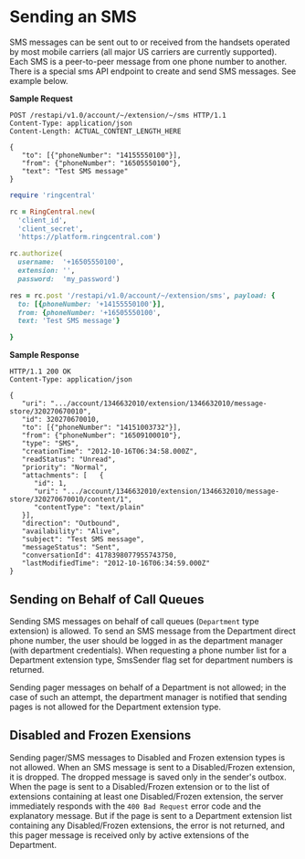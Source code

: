 # Sending an SMS

SMS messages can be sent out to or received from the handsets operated by most mobile carriers (all major US carriers are currently supported). Each SMS is a peer-to-peer message from one phone number to another. There is a special sms API endpoint to create and send SMS messages. See example below.

**Sample Request**

```HTTP tab=
POST /restapi/v1.0/account/~/extension/~/sms HTTP/1.1
Content-Type: application/json   
Content-Length: ACTUAL_CONTENT_LENGTH_HERE

{
   "to": [{"phoneNumber": "14155550100"}],
   "from": {"phoneNumber": "16505550100"}, 
   "text": "Test SMS message"
}   
```

```Ruby tab=
require 'ringcentral'

rc = RingCentral.new(
  'client_id',
  'client_secret',
  'https://platform.ringcentral.com')

rc.authorize(
  username:  '+16505550100',
  extension: '',
  password:  'my_password')

res = rc.post '/restapi/v1.0/account/~/extension/sms', payload: {
  to: [{phoneNumber: '+14155550100'}],
  from: {phoneNumber: '+16505550100',
  text: 'Test SMS message'}

}
```


**Sample Response**

```http
HTTP/1.1 200 OK
Content-Type: application/json  

{
   "uri": ".../account/1346632010/extension/1346632010/message-store/320270670010",
   "id": 320270670010,
   "to": [{"phoneNumber": "14151003732"}],
   "from": {"phoneNumber": "16509100010"},
   "type": "SMS",
   "creationTime": "2012-10-16T06:34:58.000Z",
   "readStatus": "Unread",
   "priority": "Normal",
   "attachments": [   {
      "id": 1,
      "uri": ".../account/1346632010/extension/1346632010/message-store/320270670010/content/1",
      "contentType": "text/plain"
   }],
   "direction": "Outbound",
   "availability": "Alive",
   "subject": "Test SMS message",
   "messageStatus": "Sent",
   "conversationId": 4178398077955743750,
   "lastModifiedTime": "2012-10-16T06:34:59.000Z"
}
```

## Sending on Behalf of Call Queues

Sending SMS messages on behalf of call queues (`Department` type extension) is allowed. To send an SMS message from the Department direct phone number, the user should be logged in as the department manager (with department credentials). When requesting a phone number list for a Department extension type, SmsSender flag set for department numbers is returned.

Sending pager messages on behalf of a Department is not allowed; in the case of such an attempt, the department manager is notified that sending pages is not allowed for the Department extension type.

## Disabled and Frozen Exensions

Sending pager/SMS messages to Disabled and Frozen extension types is not allowed. When an SMS message is sent to a Disabled/Frozen extension, it is dropped. The dropped message is saved only in the sender's outbox. When the page is sent to a Disabled/Frozen extension or to the list of extensions containing at least one Disabled/Frozen extension, the server immediately responds with the `400 Bad Request` error code and the explanatory message. But if the page is sent to a Department extension list containing any Disabled/Frozen extensions, the error is not returned, and this pager message is received only by active extensions of the Department.

